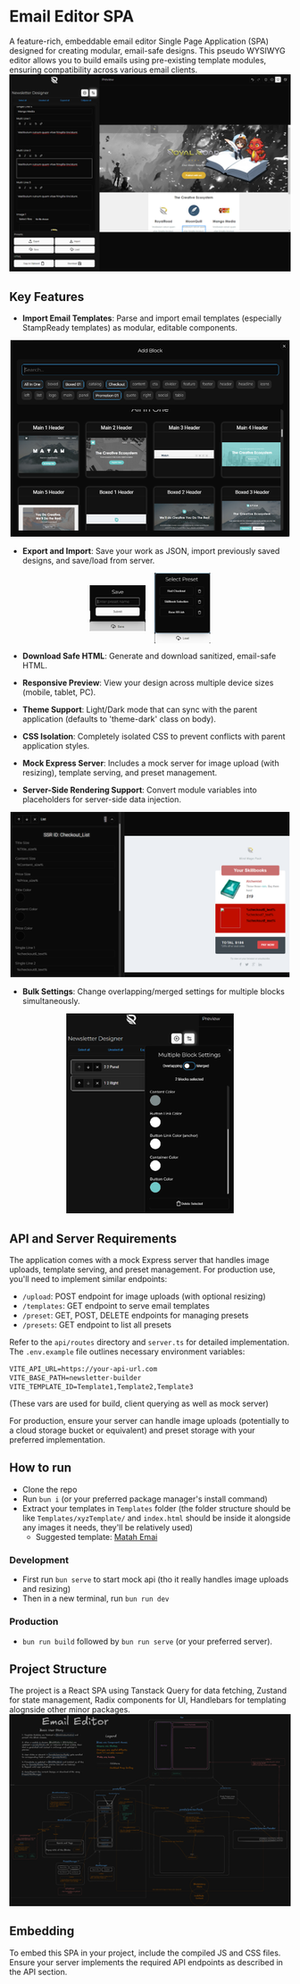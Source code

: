 # Email Editor SPA

A feature-rich, embeddable email editor Single Page Application (SPA) designed for creating modular, email-safe designs. This pseudo WYSIWYG editor allows you to build emails using pre-existing template modules, ensuring compatibility across various email clients.
![Email Editor](docs/Primary.png)

## Key Features

- **Import Email Templates**: Parse and import email templates (especially StampReady templates) as modular, editable components.

<div align="center"><img src="docs/AddModules.png" width="500" alt="Add Block"></div>

- **Export and Import**: Save your work as JSON, import previously saved designs, and save/load from server.

<div style="display:flex;justify-content:center;align-items:center; gap:1rem">
   <img src="docs/SavePresets.png" width="100" alt="Save Presets">
   <img src="docs/LoadPresets.png" width="100" alt="Load Presets">
</div>

- **Download Safe HTML**: Generate and download sanitized, email-safe HTML.

- **Responsive Preview**: View your design across multiple device sizes (mobile, tablet, PC).

- **Theme Support**: Light/Dark mode that can sync with the parent application (defaults to 'theme-dark' class on body).

- **CSS Isolation**: Completely isolated CSS to prevent conflicts with parent application styles.

- **Mock Express Server**: Includes a mock server for image upload (with resizing), template serving, and preset management.

- **Server-Side Rendering Support**: Convert module variables into placeholders for server-side data injection.

<div align="center"><img src="docs/SSR.png" width="500" alt="SSR Support"></div>

- **Bulk Settings**: Change overlapping/merged settings for multiple blocks simultaneously.

<div align="center"><img src="docs/CombinedSettings.png" width="300" alt="Combined Settings"></div>

## API and Server Requirements

The application comes with a mock Express server that handles image uploads, template serving, and preset management. For production use, you'll need to implement similar endpoints:

- `/upload`: POST endpoint for image uploads (with optional resizing)
- `/templates`: GET endpoint to serve email templates
- `/preset`: GET, POST, DELETE endpoints for managing presets
- `/presets`: GET endpoint to list all presets

Refer to the `api/routes` directory and `server.ts` for detailed implementation. The `.env.example` file outlines necessary environment variables:

```
VITE_API_URL=https://your-api-url.com
VITE_BASE_PATH=newsletter-builder
VITE_TEMPLATE_ID=Template1,Template2,Template3
```

(These vars are used for build, client querying as well as mock server)

For production, ensure your server can handle image uploads (potentially to a cloud storage bucket or equivalent) and preset storage with your preferred implementation.

## How to run

- Clone the repo
- Run `bun i` (or your preferred package manager's install command)
- Extract your templates in `Templates` folder (the folder structure should be like `Templates/xyzTemplate/` and `index.html` should be inside it alongside any images it needs, they'll be relatively used)
  - Suggested template: [Matah Emai](https://themeforest.net/item/matah-responsive-email-set/10569882)

### Development

- First run `bun serve` to start mock api (tho it really handles image uploads and resizing)
- Then in a new terminal, run `bun run dev`

### Production

- `bun run build` followed by `bun run serve` (or your preferred server).

## Project Structure

The project is a React SPA using Tanstack Query for data fetching, Zustand for state management, Radix components for UI, Handlebars for templating alognside other minor packages.
![Project Structure](docs/ProjectStructure.png)

## Embedding

To embed this SPA in your project, include the compiled JS and CSS files. Ensure your server implements the required API endpoints as described in the API section.
